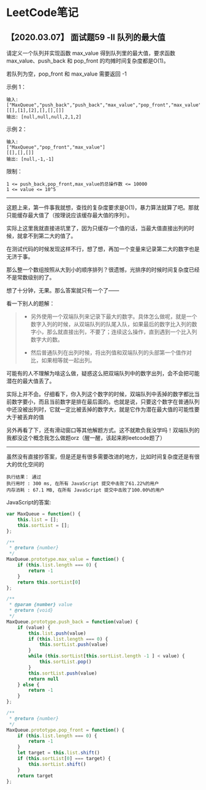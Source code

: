 # LeetCode笔记

## 【2020.03.07】 面试题59 -II 队列的最大值

请定义一个队列并实现函数 max_value 得到队列里的最大值，要求函数max_value、push_back 和 pop_front 的均摊时间复杂度都是O(1)。

若队列为空，pop_front 和 max_value 需要返回 -1

示例 1：

```
输入: 
["MaxQueue","push_back","push_back","max_value","pop_front","max_value"]
[[],[1],[2],[],[],[]]
输出: [null,null,null,2,1,2]
```
示例 2：
```
输入: 
["MaxQueue","pop_front","max_value"]
[[],[],[]]
输出: [null,-1,-1]
```

限制：
```
1 <= push_back,pop_front,max_value的总操作数 <= 10000
1 <= value <= 10^5
```

***

这题上来，第一件事我就想，查找的复杂度要求是O(1)，暴力算法就算了吧。那就只能缓存最大值了（按理说应该缓存最大值的序列）。

实际上这里我就直接进坑里了，因为只缓存一个值的话，当最大值直接出列的时候，就拿不到第二大的值了。

在测试代码的时候发现这样不行，想了想，再加一个变量来记录第二大的数字也是无济于事。

那么整一个数组按照从大到小的顺序排列？很遗憾，光排序的时候时间复杂度已经不是常数级别的了。

想了十分钟，无果。那么答案就只有一个了——  

看一下别人的题解：

> * 另外使用一个双端队列来记录下最大的数字。具体怎么做呢，就是一个数字入列的时候，从双端队列的队尾入队，如果最后的数字比入列的数字小，那么就直接出列，不要了；连续这么操作，直到遇到一个比入列数字大的数。
>
> * 然后普通队列在出列时候，将出列值和双端队列的头部第一个值作对比，如果相等就一起出列。

可能有的人不理解为啥这么做，疑惑这么把双端队列中的数字出列，会不会把可能潜在的最大值丢了。

实际上并不会。仔细看下，你入列这个数字的时候，双端队列中丢掉的数字都比当前数字要小，而且当前数字是排在最后面的。也就是说，只要这个数字在普通队列中还没被出列时，它就一定比被丢掉的数字大，就是它作为潜在最大值的可能性要大于被丢弃的值

另外再看了下，还有滑动窗口等其他解题方式。这不就欺负我没学吗！双端队列的我都没这个概念我怎么做题orz（醒一醒，该起来刷leetcode题了）

*** 
虽然没有直接抄答案，但是还是有很多需要改进的地方，比如时间复杂度还是有很大的优化空间的
```
执行结果： 通过
执行用时 : 300 ms, 在所有 JavaScript 提交中击败了61.22%的用户
内存消耗 : 67.1 MB, 在所有 JavaScript 提交中击败了100.00%的用户
```


JavaScript的答案:

```javascript
var MaxQueue = function() {
    this.list = [];
    this.sortList = [];
};

/**
 * @return {number}
 */
MaxQueue.prototype.max_value = function() {
    if (this.list.length === 0) {
        return -1
    }
    return this.sortList[0]
};

/** 
 * @param {number} value
 * @return {void}
 */
MaxQueue.prototype.push_back = function(value) {
    if (value) {
        this.list.push(value)
        if (this.list.length === 0) {
            this.sortList.push(value)
        }
        while (this.sortList[this.sortList.length -1 ] < value) {
            this.sortList.pop()
        }
        this.sortList.push(value)
        return null        
    } else {
        return -1
    }
};

/**
 * @return {number}
 */
MaxQueue.prototype.pop_front = function() {
    if (this.list.length === 0) {
        return -1
    }
    let target = this.list.shift()
    if (this.sortList[0] === target) {
        this.sortList.shift()
    }
    return target
};
```


